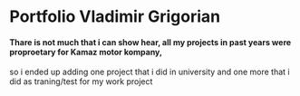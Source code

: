 # Portfolio Vladimir Grigorian

#### Thare is not much that i can show hear, all my projects in past years were proproetary for Kamaz motor kompany,  
so i ended up adding one project that i did in university and one more that i did as traning/test for my work project

### 
